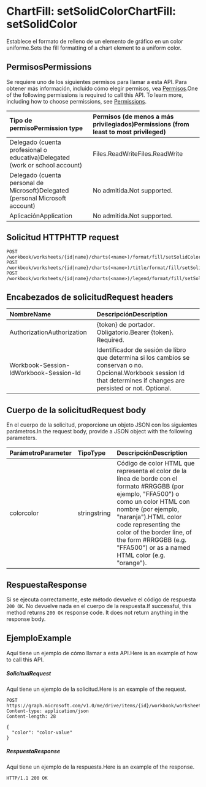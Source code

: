 # <a name="chartfill-setsolidcolor"></a><span data-ttu-id="29e99-101">ChartFill: setSolidColor</span><span class="sxs-lookup"><span data-stu-id="29e99-101">ChartFill: setSolidColor</span></span>

<span data-ttu-id="29e99-102">Establece el formato de relleno de un elemento de gráfico en un color uniforme.</span><span class="sxs-lookup"><span data-stu-id="29e99-102">Sets the fill formatting of a chart element to a uniform color.</span></span>
## <a name="permissions"></a><span data-ttu-id="29e99-103">Permisos</span><span class="sxs-lookup"><span data-stu-id="29e99-103">Permissions</span></span>
<span data-ttu-id="29e99-p101">Se requiere uno de los siguientes permisos para llamar a esta API. Para obtener más información, incluido cómo elegir permisos, vea [Permisos](../../../concepts/permissions_reference.md).</span><span class="sxs-lookup"><span data-stu-id="29e99-p101">One of the following permissions is required to call this API. To learn more, including how to choose permissions, see [Permissions](../../../concepts/permissions_reference.md).</span></span>

|<span data-ttu-id="29e99-106">Tipo de permiso</span><span class="sxs-lookup"><span data-stu-id="29e99-106">Permission type</span></span>      | <span data-ttu-id="29e99-107">Permisos (de menos a más privilegiados)</span><span class="sxs-lookup"><span data-stu-id="29e99-107">Permissions (from least to most privileged)</span></span>              |
|:--------------------|:---------------------------------------------------------|
|<span data-ttu-id="29e99-108">Delegado (cuenta profesional o educativa)</span><span class="sxs-lookup"><span data-stu-id="29e99-108">Delegated (work or school account)</span></span> | <span data-ttu-id="29e99-109">Files.ReadWrite</span><span class="sxs-lookup"><span data-stu-id="29e99-109">Files.ReadWrite</span></span>    |
|<span data-ttu-id="29e99-110">Delegado (cuenta personal de Microsoft)</span><span class="sxs-lookup"><span data-stu-id="29e99-110">Delegated (personal Microsoft account)</span></span> | <span data-ttu-id="29e99-111">No admitida.</span><span class="sxs-lookup"><span data-stu-id="29e99-111">Not supported.</span></span>    |
|<span data-ttu-id="29e99-112">Aplicación</span><span class="sxs-lookup"><span data-stu-id="29e99-112">Application</span></span> | <span data-ttu-id="29e99-113">No admitida.</span><span class="sxs-lookup"><span data-stu-id="29e99-113">Not supported.</span></span> |

## <a name="http-request"></a><span data-ttu-id="29e99-114">Solicitud HTTP</span><span class="sxs-lookup"><span data-stu-id="29e99-114">HTTP request</span></span>
<!-- { "blockType": "ignored" } -->
```http
POST /workbook/worksheets/{id|name}/charts(<name>)/format/fill/setSolidColor
POST /workbook/worksheets/{id|name}/charts(<name>)/title/format/fill/setSolidColor
POST /workbook/worksheets/{id|name}/charts(<name>)/legend/format/fill/setSolidColor

```
## <a name="request-headers"></a><span data-ttu-id="29e99-115">Encabezados de solicitud</span><span class="sxs-lookup"><span data-stu-id="29e99-115">Request headers</span></span>
| <span data-ttu-id="29e99-116">Nombre</span><span class="sxs-lookup"><span data-stu-id="29e99-116">Name</span></span>       | <span data-ttu-id="29e99-117">Descripción</span><span class="sxs-lookup"><span data-stu-id="29e99-117">Description</span></span>|
|:---------------|:----------|
| <span data-ttu-id="29e99-118">Authorization</span><span class="sxs-lookup"><span data-stu-id="29e99-118">Authorization</span></span>  | <span data-ttu-id="29e99-p102">{token} de portador. Obligatorio.</span><span class="sxs-lookup"><span data-stu-id="29e99-p102">Bearer {token}. Required.</span></span> |
| <span data-ttu-id="29e99-121">Workbook-Session-Id</span><span class="sxs-lookup"><span data-stu-id="29e99-121">Workbook-Session-Id</span></span>  | <span data-ttu-id="29e99-p103">Identificador de sesión de libro que determina si los cambios se conservan o no. Opcional.</span><span class="sxs-lookup"><span data-stu-id="29e99-p103">Workbook session Id that determines if changes are persisted or not. Optional.</span></span>|

## <a name="request-body"></a><span data-ttu-id="29e99-124">Cuerpo de la solicitud</span><span class="sxs-lookup"><span data-stu-id="29e99-124">Request body</span></span>
<span data-ttu-id="29e99-125">En el cuerpo de la solicitud, proporcione un objeto JSON con los siguientes parámetros.</span><span class="sxs-lookup"><span data-stu-id="29e99-125">In the request body, provide a JSON object with the following parameters.</span></span>

| <span data-ttu-id="29e99-126">Parámetro</span><span class="sxs-lookup"><span data-stu-id="29e99-126">Parameter</span></span>    | <span data-ttu-id="29e99-127">Tipo</span><span class="sxs-lookup"><span data-stu-id="29e99-127">Type</span></span>   |<span data-ttu-id="29e99-128">Descripción</span><span class="sxs-lookup"><span data-stu-id="29e99-128">Description</span></span>|
|:---------------|:--------|:----------|
|<span data-ttu-id="29e99-129">color</span><span class="sxs-lookup"><span data-stu-id="29e99-129">color</span></span>|<span data-ttu-id="29e99-130">string</span><span class="sxs-lookup"><span data-stu-id="29e99-130">string</span></span>|<span data-ttu-id="29e99-131">Código de color HTML que representa el color de la línea de borde con el formato #RRGGBB (por ejemplo, "FFA500") o como un color HTML con nombre (por ejemplo, "naranja").</span><span class="sxs-lookup"><span data-stu-id="29e99-131">HTML color code representing the color of the border line, of the form #RRGGBB (e.g. "FFA500") or as a named HTML color (e.g. "orange").</span></span>|

## <a name="response"></a><span data-ttu-id="29e99-132">Respuesta</span><span class="sxs-lookup"><span data-stu-id="29e99-132">Response</span></span>

<span data-ttu-id="29e99-p104">Si se ejecuta correctamente, este método devuelve el código de respuesta `200 OK`. No devuelve nada en el cuerpo de la respuesta.</span><span class="sxs-lookup"><span data-stu-id="29e99-p104">If successful, this method returns `200 OK` response code. It does not return anything in the response body.</span></span>

## <a name="example"></a><span data-ttu-id="29e99-135">Ejemplo</span><span class="sxs-lookup"><span data-stu-id="29e99-135">Example</span></span>
<span data-ttu-id="29e99-136">Aquí tiene un ejemplo de cómo llamar a esta API.</span><span class="sxs-lookup"><span data-stu-id="29e99-136">Here is an example of how to call this API.</span></span>
##### <a name="request"></a><span data-ttu-id="29e99-137">Solicitud</span><span class="sxs-lookup"><span data-stu-id="29e99-137">Request</span></span>
<span data-ttu-id="29e99-138">Aquí tiene un ejemplo de la solicitud.</span><span class="sxs-lookup"><span data-stu-id="29e99-138">Here is an example of the request.</span></span>
<!-- {
  "blockType": "request",
  "name": "chartfill_setsolidcolor"
}-->
```http
POST https://graph.microsoft.com/v1.0/me/drive/items/{id}/workbook/worksheets/{id|name}/charts(<name>)/format/fill/setSolidColor
Content-type: application/json
Content-length: 28

{
  "color": "color-value"
}
```

##### <a name="response"></a><span data-ttu-id="29e99-139">Respuesta</span><span class="sxs-lookup"><span data-stu-id="29e99-139">Response</span></span>
<span data-ttu-id="29e99-140">Aquí tiene un ejemplo de la respuesta.</span><span class="sxs-lookup"><span data-stu-id="29e99-140">Here is an example of the response.</span></span> 
<!-- {
  "blockType": "response",
  "truncated": true,
  "@odata.type": "microsoft.graph.none"
} -->
```http
HTTP/1.1 200 OK
```

<!-- uuid: 8fcb5dbc-d5aa-4681-8e31-b001d5168d79
2015-10-25 14:57:30 UTC -->
<!-- {
  "type": "#page.annotation",
  "description": "ChartFill: setSolidColor",
  "keywords": "",
  "section": "documentation",
  "tocPath": ""
}-->